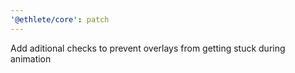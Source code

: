 ```yaml
---
'@ethlete/core': patch
---
```


Add aditional checks to prevent overlays from getting stuck during animation
